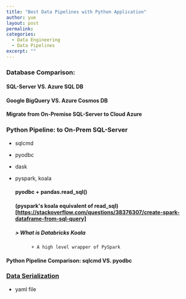 ```yaml
---
title: "Best Data Pipelines with Python Application"
author: yue
layout: post
permalink:
categories:
  - Data Engineering
  - Data Pipelines
excerpt: ""
---
```


### Database Comparison: 

  #### SQL-Server VS. Azure SQL DB

#### Google BigQuery VS. Azure Cosmos DB

#### Migrate from On-Premise SQL-Server to Cloud Azure

### Python Pipeline: to On-Prem SQL-Server
- sqlcmd
- pyodbc 
- dask
- pyspark, koala
  #### pyodbc + pandas.read_sql()
  
  #### (pyspark's koala equivalent of read_sql)[https://stackoverflow.com/questions/38376307/create-spark-dataframe-from-sql-query]
    ##### > What is Databricks Koala
            + A high level wrapper of PySpark
  

#### Python Pipeline Comparison: sqlcmd VS. pyodbc

### [Data Serialization](https://martin-thoma.com/data-serialization/)

- yaml file
